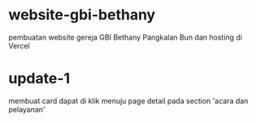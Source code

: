 # website-gbi-bethany

pembuatan website gereja GBI Bethany Pangkalan Bun dan hosting di Vercel

# update-1

membuat card dapat di klik menuju page detail pada section 'acara dan pelayanan'
